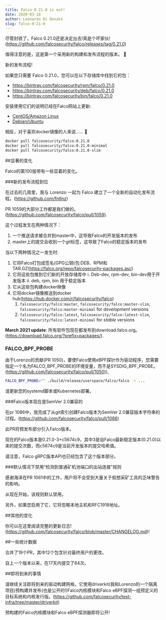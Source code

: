 ```yaml
---
title: Falco 0.21.0 is out!
date: 2020-03-18
author: Leonardo Di Donato
slug: falco-0-21-0
---
```


尽管封锁了，Falco 0.21.0还是决定出去!真是个坏家伙!(https://github.com/falcosecurity/falco/releases/tag/0.21.0)

值得注意的是，这是第一个采用新的构建和发布流程的版本。 🚀

新的发布流程!

如果您只需要 Falco 0.21.0，您可以在以下存储库中找到它的包：

- https://bintray.com/falcosecurity/rpm/falco/0.21.0
- https://bintray.com/falcosecurity/deb/falco/0.21.0
- https://bintray.com/falcosecurity/bin/falco/0.21.0

安装使用它们的说明已经在Falco网站上更新:

- [CentOS/Amazon Linux](https://falco.org/docs/getting-started/installation/#centos-rhel-amazon-linux)
- [Debian/Ubuntu](https://falco.org/docs/getting-started/installation/#debian-ubuntu)

相反，对于喜欢docker镜像的人来说…… 🐳

```bash
docker pull falcosecurity/falco:0.21.0
docker pull falcosecurity/falco:0.21.0-minimal
docker pull falcosecurity/falco:0.21.0-slim
```

##显著的变化

Falco的第100版带有一些显着的变化。

###新的发布流程到位

在过去的几周里，我与 Lorenzo 一起为 Falco 建立了一个全新的自动化发布流程。(https://github.com/fntlnz) 

PR 1059的大部分工作都是我们做的。(https://github.com/falcosecurity/falco/pull/1059).


这个过程发生在两种情况下：

1. 一个推送请求被合并到master中，这导致Falco的开发版本的发布
2. master上的提交会收到一个git标签，这导致了Falco的稳定版本的发布


当以下两种情况之一发生时:

1. 它将Falco打包成签名(GPG公钥)包:DEB、RPM和TAR.GZ(https://falco.org/repo/falcosecurity-packages.asc)
2. 它将这些包推到它们新的开放存储库中
    i. Deb-dev, rpm-dev, bin-dev用于开发版本
	  ii. deb, rpm, bin 用于稳定版本
3. 它从这些包构建docker映像
4. 它将docker镜像推送到docker hub(https://hub.docker.com/r/falcosecurity/falco)
   1. `falcosecurity/falco:master`, `falcosecurity/falco:master-slim`, `falcosecurity/falco:master-minimal` for _development_ versions
   2. `falcosecurity/falco:latest`, `falcosecurity/falco:latest-slim`, `falcosecurity/falco:latest-minimal` for _stable_ versions

**March 2021 update**: 所有软件包现在都发布到download.falco.org。(https://download.falco.org/?prefix=packages/).

### FALCO_BPF_PROBE

由于Lorenzo的贡献(PR 1050)，要使Falco使用eBPF探针作为驱动程序，您需要指定一个名为FALCO_BPF_PROBE的环境变量，而不是SYSDIG_BPF_PROBE。(https://github.com/falcosecurity/falco/pull/1050)),

```bash
FALCO_BPF_PROBE="" ./build/release/userspace/falco/falco -r ...
```

请更新您的systemd脚本或Kubernetes部署。

###Falco版本现在是SemVer 2.0兼容的

在pr 1086中，我完成了从git索引创建Falco版本为SemVer 2.0兼容版本字符串的过程。(https://github.com/falcosecurity/falco/pull/1086)

此PR将预发布部分引入Falco版本。

现在的Falco版本是0.21.0-3+c5674c9，其中3是自Falco最新稳定版本(0.21.0)以来的提交次数，而c5674c9是当前开发版本的提交哈希值。

请注意，Falco gRPC版本API也已经包含了这个版本部分。

###默认情况下禁用“检测到普通矿机池端口的出站连接”规则

感谢海泽在PR 1061中的工作，用户将不会受到大量关于假想采矿工具的乏味警告的影响。

从现在开始，该规则默认禁用。

另外，如果您启用了它，它将忽略本地主机和RFC1918地址。

##其他的变化

你可以在这里阅读完整的更新日志!(https://github.com/falcosecurity/falco/blob/master/CHANGELOG.md)!

##一些统计数据

合并了19个PR，其中12个包含针对最终用户的更改。

自上一个版本以来，在17天内提交了64次。

##即将到来的事情

请继续关注即将到来的驱动构建网格，它使用driverkit(我和Lorenzo的一个隔离项目)预构建并发布(也是公开的!)Falco内核模块和Falco eBPF探测一组预定义的目标系统和内核发行版。(https://github.com/falcosecurity/test-infra/tree/master/driverkit)

预构建的Falco内核模块和Falco eBPF探测器即将公开!

